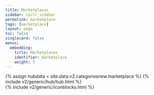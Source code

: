 ```yaml
---
title: Marketplaces
sidebar: cyclr_sidebar
permalink: marketplace
tags: [marketplace]
layout: page
toc: false
singlecard: false
menus:
  embedding:
    title: Marketplaces
    identifier: marketplace
    weight: 5
---
```

{% assign hubdata = site.data.v2.categoriesnew.marketplace %}
{% include v2/generic/hub/hub.html %}	
{% include v2/generic/iconblocks.html %}	